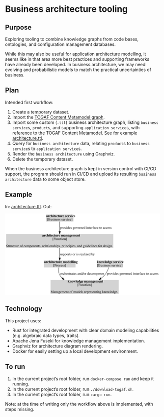 # Business architecture tooling

## Purpose

Exploring tooling to combine knowledge graphs from code bases, ontologies, and configuration management databases.

While this may also be useful for application architecture modelling, it seems like in that area more best practices and supporting frameworks have already been developed. In business architecture, we may need evolving and probabilistic models to match the practical uncertainties of business.

## Plan

Intended first workflow:

1. Create a temporary dataset.
2. Import the [TOGAF Content Metamodel graph](https://www.researchgate.net/publication/220708864_Towards_the_Formalisation_of_the_TOGAF_Content_Metamodel_using_Ontologies).
3. Import some custom (`.ttl`) business architecture graph, listing `business service`s, `product`s, and supporting `application service`s, with reference to the TOGAF Content Metamodel. See for example [architecture.ttl](architecture.ttl).
4. Query for `business architecture` data, relating `product`s to `business service`s to `application service`s.
5. Render the `business architecture` using Graphviz.
6. Delete the temporary dataset.

When the business architecture graph is kept in version control with CI/CD support, the program should run in CI/CD and upload its resulting `business architecture` data to some object store.

## Example

In: [architecture.ttl](architecture.ttl). Out:

![Diagram](doc/example.svg)

## Technology

This project uses:

- Rust for integrated development with clear domain modeling capabilities (e.g. algebraic data types, traits).
- Apache Jena Fuseki for knowledge management implementation.
- Graphviz for architecture diagram rendering.
- Docker for easily setting up a local development environment.

## To run

1. In the current project’s root folder, run `docker-compose run` and keep it running.
2. In the current project’s root folder, run `./download-togaf.sh`.
3. In the current project’s root folder, run `cargo run`.

Note: at the time of writing only the workflow above is implemented, with steps missing.